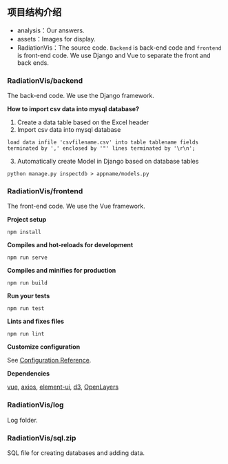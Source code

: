 ## 项目结构介绍
* analysis：Our answers.
* assets：Images for display.
* RadiationVis：The source code. `Backend` is back-end code and `frontend` is front-end code. We use Django and Vue to separate the front and back ends.

### RadiationVis/backend
The back-end code. We use the Django framework.

**How to import csv data into mysql database?**

1. Create a data table based on the Excel header
2. Import csv data into mysql database
```
load data infile 'csvfilename.csv' into table tablename fields terminated by ',' enclosed by '"' lines terminated by '\r\n';
```
3. Automatically create Model in Django based on database tables
```
python manage.py inspectdb > appname/models.py
```

### RadiationVis/frontend
The front-end code. We use the Vue framework.

**Project setup**
```
npm install
```

**Compiles and hot-reloads for development**
```
npm run serve
```

**Compiles and minifies for production**
```
npm run build
```

**Run your tests**
```
npm run test
```

**Lints and fixes files**
```
npm run lint
```

**Customize configuration**

See [Configuration Reference](https://cli.vuejs.org/config/).


**Dependencies**

[vue](https://cn.vuejs.org/v2/guide/), [axios](https://www.kancloud.cn/yunye/axios/234845), [element-ui](http://element-cn.eleme.io/#/zh-CN), [d3](https://d3js.org/), [OpenLayers](https://openlayers.org/)

### RadiationVis/log
Log folder.

### RadiationVis/sql.zip
SQL file for creating databases and adding data.

